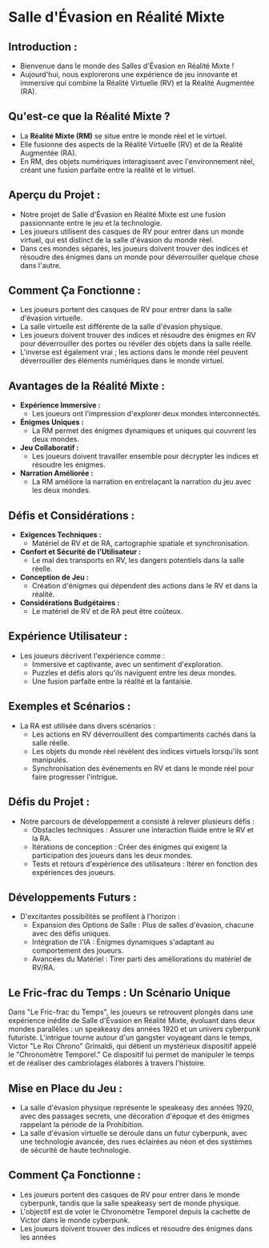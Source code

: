 # Salle d'Évasion en Réalité Mixte

## Introduction :
- Bienvenue dans le monde des Salles d'Évasion en Réalité Mixte !
- Aujourd'hui, nous explorerons une expérience de jeu innovante et immersive qui combine la Réalité Virtuelle (RV) et la Réalité Augmentée (RA).

## Qu'est-ce que la Réalité Mixte ?
- La **Réalité Mixte (RM)** se situe entre le monde réel et le virtuel.
- Elle fusionne des aspects de la Réalité Virtuelle (RV) et de la Réalité Augmentée (RA).
- En RM, des objets numériques interagissent avec l'environnement réel, créant une fusion parfaite entre la réalité et le virtuel.

## Aperçu du Projet :
- Notre projet de Salle d'Évasion en Réalité Mixte est une fusion passionnante entre le jeu et la technologie.
- Les joueurs utilisent des casques de RV pour entrer dans un monde virtuel, qui est distinct de la salle d'évasion du monde réel.
- Dans ces mondes séparés, les joueurs doivent trouver des indices et résoudre des énigmes dans un monde pour déverrouiller quelque chose dans l'autre.

## Comment Ça Fonctionne :
- Les joueurs portent des casques de RV pour entrer dans la salle d'évasion virtuelle.
- La salle virtuelle est différente de la salle d'évasion physique.
- Les joueurs doivent trouver des indices et résoudre des énigmes en RV pour déverrouiller des portes ou révéler des objets dans la salle réelle.
- L'inverse est également vrai ; les actions dans le monde réel peuvent déverrouiller des éléments numériques dans le monde virtuel.

## Avantages de la Réalité Mixte :
- **Expérience Immersive :**
  - Les joueurs ont l'impression d'explorer deux mondes interconnectés.
- **Énigmes Uniques :**
  - La RM permet des énigmes dynamiques et uniques qui couvrent les deux mondes.
- **Jeu Collaboratif :**
  - Les joueurs doivent travailler ensemble pour décrypter les indices et résoudre les énigmes.
- **Narration Améliorée :**
  - La RM améliore la narration en entrelaçant la narration du jeu avec les deux mondes.

## Défis et Considérations :
- **Exigences Techniques :**
  - Matériel de RV et de RA, cartographie spatiale et synchronisation.
- **Confort et Sécurité de l'Utilisateur :**
  - Le mal des transports en RV, les dangers potentiels dans la salle réelle.
- **Conception de Jeu :**
  - Création d'énigmes qui dépendent des actions dans le RV et dans la réalité.
- **Considérations Budgétaires :**
  - Le matériel de RV et de RA peut être coûteux.

## Expérience Utilisateur :
- Les joueurs décrivent l'expérience comme :
  - Immersive et captivante, avec un sentiment d'exploration.
  - Puzzles et défis alors qu'ils naviguent entre les deux mondes.
  - Une fusion parfaite entre la réalité et la fantaisie.

## Exemples et Scénarios :
- La RA est utilisée dans divers scénarios :
  - Les actions en RV déverrouillent des compartiments cachés dans la salle réelle.
  - Les objets du monde réel révèlent des indices virtuels lorsqu'ils sont manipulés.
  - Synchronisation des événements en RV et dans le monde réel pour faire progresser l'intrigue.

## Défis du Projet :
- Notre parcours de développement a consisté à relever plusieurs défis :
  - Obstacles techniques : Assurer une interaction fluide entre le RV et la RA.
  - Itérations de conception : Créer des énigmes qui exigent la participation des joueurs dans les deux mondes.
  - Tests et retours d'expérience des utilisateurs : Itérer en fonction des expériences des joueurs.

## Développements Futurs :
- D'excitantes possibilités se profilent à l'horizon :
  - Expansion des Options de Salle : Plus de salles d'évasion, chacune avec des défis uniques.
  - Intégration de l'IA : Énigmes dynamiques s'adaptant au comportement des joueurs.
  - Avancées du Matériel : Tirer parti des améliorations du matériel de RV/RA.

## Le Fric-frac du Temps : Un Scénario Unique

Dans "Le Fric-frac du Temps", les joueurs se retrouvent plongés dans une expérience inédite de Salle d'Évasion en Réalité Mixte, évoluant dans deux mondes parallèles : un speakeasy des années 1920 et un univers cyberpunk futuriste. L'intrigue tourne autour d'un gangster voyageant dans le temps, Victor "Le Roi Chrono" Grimaldi, qui détient un mystérieux dispositif appelé le "Chronomètre Temporel." Ce dispositif lui permet de manipuler le temps et de réaliser des cambriolages élaborés à travers l'histoire.

## Mise en Place du Jeu :
- La salle d'évasion physique représente le speakeasy des années 1920, avec des passages secrets, une décoration d'époque et des énigmes rappelant la période de la Prohibition.
- La salle d'évasion virtuelle se déroule dans un futur cyberpunk, avec une technologie avancée, des rues éclairées au néon et des systèmes de sécurité de haute technologie.

## Comment Ça Fonctionne :
- Les joueurs portent des casques de RV pour entrer dans le monde cyberpunk, tandis que la salle speakeasy sert de monde physique.
- L'objectif est de voler le Chronomètre Temporel depuis la cachette de Victor dans le monde cyberpunk.
- Les joueurs doivent trouver des indices et résoudre des énigmes dans les années
